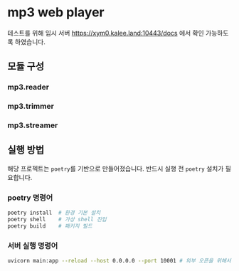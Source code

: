 # mp3 web player
테스트를 위해 임시 서버 https://xym0.kalee.land:10443/docs 에서 확인 가능하도록 하였습니다.

## 모듈 구성
### mp3.reader
### mp3.trimmer
### mp3.streamer 

## 실행 방법 
해당 프로젝트는 `poetry`를 기반으로 만들어졌습니다. 반드시 실행 전 `poetry` 설치가 필요합니다.

### poetry 명령어
```sh
poetry install  # 환경 기본 설치
poetry shell    # 가상 shell 진입
poetry build    # 패키지 빌드
```

### 서버 실행 명령어
```sh
uvicorn main:app --reload --host 0.0.0.0 --port 10001 # 외부 오픈을 위해서는 host가 0.0.0.0으로 되어야함
```

